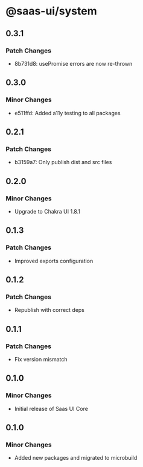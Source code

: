 # @saas-ui/system

## 0.3.1

### Patch Changes

- 8b731d8: usePromise errors are now re-thrown

## 0.3.0

### Minor Changes

- e511ffd: Added a11y testing to all packages

## 0.2.1

### Patch Changes

- b3159a7: Only publish dist and src files

## 0.2.0

### Minor Changes

- Upgrade to Chakra UI 1.8.1

## 0.1.3

### Patch Changes

- Improved exports configuration

## 0.1.2

### Patch Changes

- Republish with correct deps

## 0.1.1

### Patch Changes

- Fix version mismatch

## 0.1.0

### Minor Changes

- Initial release of Saas UI Core

## 0.1.0

### Minor Changes

- Added new packages and migrated to microbuild
